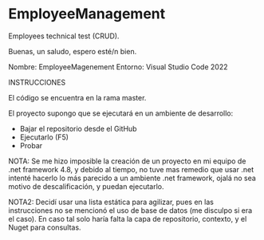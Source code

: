 # EmployeeManagement
Employees technical test (CRUD).

Buenas, un saludo, espero esté/n bien.

Nombre: EmployeeMagenement
Entorno: Visual Studio Code 2022

INSTRUCCIONES

El código se encuentra en la rama master.

El proyecto supongo que se ejecutará en un ambiente de desarrollo:

- Bajar el repositorio desde el GitHub
- Ejecutarlo (F5)
- Probar


NOTA: Se me hizo imposible la creación de un proyecto en mi equipo
de .net framework 4.8, y debido al tiempo, no tuve mas remedio que usar .net
intenté hacerlo lo más parecido a un ambiente .net framework, ojalá no sea
motivo de descalificación, y puedan ejecutarlo.

NOTA2: Decidí usar una lista estática para agilizar, pues en las instrucciones
no se mencionó el uso de base de datos (me disculpo si era el caso). En caso
tal solo haría falta la capa de repositorio, contexto, y el Nuget para consultas.
